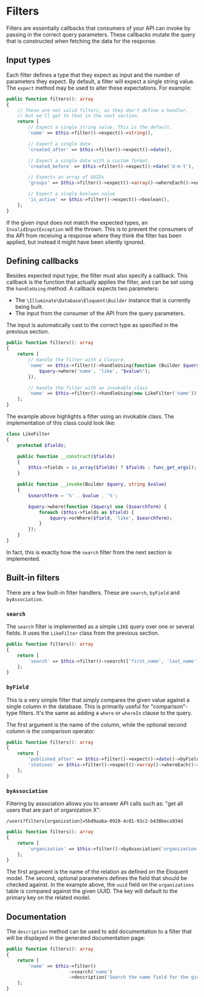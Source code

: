 # Filters

Filters are essentially callbacks that consumers of your API can invoke by
passing in the correct query parameters. These callbacks mutate the query that
is constructed when fetching the data for the response.

## Input types

Each filter defines a type that they expect as input and the number of
parameters they expect. By default, a filter will expect a single string value.
The `expect` method may be used to alter these expectations.
For example:

```php
public function filters(): array
{
    // These are not valid filters, as they don't define a handler, 
    // but we'll get to that in the next section.
    return [
        // Expect a single string value. This is the default.
        'name' => $this->filter()->expect()->string(),

        // Expect a single date.
        'created_after' => $this->filter()->expect()->date(),

        // Expect a single date with a custom format.
        'created_before' => $this->filter()->expect()->date('d-m-Y'),

        // Expects an array of UUIDs
        'groups' => $this->filter()->expect()->array()->whereEach()->uuid(),

        // Expect a single boolean value
        'is_active' => $this->filter()->expect()->boolean(),
    ];
}
```

If the given input does not match the expected types, an `InvalidInputException`
will the thrown. This is to prevent the consumers of the API from receiving a
response where they think the filter has been applied, but instead it might have
been silently ignored.

## Defining callbacks

Besides expected input type, the filter must also specify a callback. This
callback is the function that actually applies the filter, and can be set using
the `handleUsing` method. A callback expects two parameters:

- The `\Illuminate\Database\Eloquent\Builder` instance that is currently being
  built.
- The input from the consumer of the API from the query parameters.

The input is automatically cast to the correct type as specified in the previous
section.

```php
public function filters(): array
{
    return [
        // Handle the filter with a Closure.
        'name' => $this->filter()->handleUsing(function (Builder $query, string $value) {
            $query->where('name', 'like', "$value%");
        }),

        // Handle the filter with an invokable class
        'name' => $this->filter()->handleUsing(new LikeFilter('name')),
    ];
}
```

The example above highlights a filter using an invokable class. The
implementation of this class could look like:

```php
class LikeFilter
{
    protected $fields;

    public function __construct($fields)
    {
        $this->fields = is_array($fields) ? $fields : func_get_args();
    }

    public function __invoke(Builder $query, string $value)
    {
        $searchTerm = '%' . $value . '%';

        $query->where(function ($query) use ($searchTerm) {
            foreach ($this->fields as $field) {
                $query->orWhere($field, 'like', $searchTerm);
            }
        });
    }
}
```

In fact, this is exactly how the `search` filter from the next section is implemented.

## Built-in filters

There are a few built-in filter handlers. These are `search`, `byField` and
`byAssociation`.

### `search`

The `search` filter is implemented as a simple `LIKE` query over one or several
fields. It uses the `LikeFilter` class from the previous section.

```php
public function filters(): array
{
    return [
        'search' => $this->filter()->search(['first_name', 'last_name'])->expect()->string(),
    ];
}
```

### `byField`

This is a very simple filter that simply compares the given value against a
single column in the database. This is primarily useful for "comparison"-type
filters. It's the same as adding a `where` or `whereIn` clause to the query.

The first argument is the name of the column, while the optional second column
is the comparison operator.

```php
public function filters(): array
{
    return [
        'published_after' => $this->filter()->expect()->date()->byField('published', '>'),
        'statuses' => $this->filter()->expect()->array()->whereEach()->string()->byField('status'),
    ];
}
```

### `byAssociation`

Filtering by association allows you to answer API calls such as: "get all users
that are part of organization X":

```
/users?filters[organization]=5bd9aaba-0928-4c01-93c2-b438beca934d
```

```php
public function filters(): array
{
    return [
        'organization' => $this->filter()->byAssociation('organization', 'uuid')
    ];
}
```

The first argument is the name of the relation as defined on the Eloquent model.
The second, optional parameters defines the field that should be checked
against. In the example above, the `uuid` field on the `organizations` table is
compared against the given UUID. The key will default to the primary key on the
related model.

## Documentation

The `description` method can be used to add documentation to a filter that will
be displayed in the generated documentation page:

```php
public function filters(): array
{
    return [
        'name' => $this->filter()
                       ->search('name')
                       ->description('Search the name field for the given input')->expect()->string();
    ];
}
```

